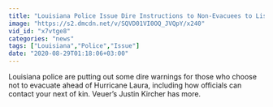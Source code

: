 ```yaml
---
title: "Louisiana Police Issue Dire Instructions to Non-Evacuees to List Next of Kin on Paper Inside Ziploc Bag"
image: "https://s2.dmcdn.net/v/SQVD01VI0OQ_JVQpY/x240"
vid_id: "x7vtge8"
categories: "news"
tags: ["Louisiana","Police","Issue"]
date: "2020-08-29T01:18:06+03:00"
---
```

Louisiana police are putting out some dire warnings for those who choose not to evacuate ahead of Hurricane Laura, including how officials can contact your next of kin. Veuer’s Justin Kircher has more.
